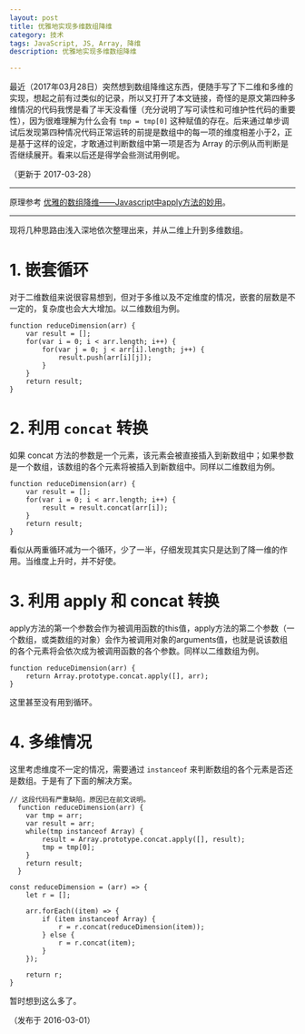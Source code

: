 ```yaml
---
layout: post
title: 优雅地实现多维数组降维
category: 技术
tags: JavaScript, JS, Array, 降维
description: 优雅地实现多维数组降维

---
```


最近（2017年03月28日）突然想到数组降维这东西，便随手写了下二维和多维的实现，想起之前有过类似的记录，所以又打开了本文链接，奇怪的是原文第四种多维情况的代码我愣是看了半天没看懂（充分说明了写可读性和可维护性代码的重要性），因为很难理解为什么会有 `tmp = tmp[0]` 这种赋值的存在。后来通过单步调试后发现第四种情况代码正常运转的前提是数组中的每一项的维度相差小于2，正是基于这样的设定，才敢通过判断数组中第一项是否为 Array 的示例从而判断是否继续展开。看来以后还是得学会些测试用例呢。

（更新于 2017-03-28）

---

原理参考 [优雅的数组降维——Javascript中apply方法的妙用](http://web.jobbole.com/85129/)。

---

现将几种思路由浅入深地依次整理出来，并从二维上升到多维数组。

# 1. 嵌套循环

对于二维数组来说很容易想到，但对于多维以及不定维度的情况，嵌套的层数是不一定的，复杂度也会大大增加。以二维数组为例。

	function reduceDimension(arr) {
		var result = [];
		for(var i = 0; i < arr.length; i++) {
			for(var j = 0; j < arr[i].length; j++) {
				result.push(arr[i][j]);
			}
		}
		return result;
	}

# 2. 利用 `concat` 转换

如果 concat 方法的参数是一个元素，该元素会被直接插入到新数组中；如果参数是一个数组，该数组的各个元素将被插入到新数组中。同样以二维数组为例。

	function reduceDimension(arr) {
		var result = [];
		for(var i = 0; i < arr.length; i++) {
			result = result.concat(arr[i]);
		}
		return result;
	}

看似从两重循环减为一个循环，少了一半，仔细发现其实只是达到了降一维的作用。当维度上升时，并不好使。

# 3. 利用 apply 和 concat 转换

apply方法的第一个参数会作为被调用函数的this值，apply方法的第二个参数（一个数组，或类数组的对象）会作为被调用对象的arguments值，也就是说该数组的各个元素将会依次成为被调用函数的各个参数。同样以二维数组为例。

	function reduceDimension(arr) {
    	return Array.prototype.concat.apply([], arr);
	}

这里甚至没有用到循环。

# 4. 多维情况

这里考虑维度不一定的情况，需要通过 `instanceof` 来判断数组的各个元素是否还是数组。于是有了下面的解决方案。

    // 这段代码有严重缺陷，原因已在前文说明。
	  function reduceDimension(arr) {
      	var tmp = arr;
      	var result = arr;
      	while(tmp instanceof Array) {
          	result = Array.prototype.concat.apply([], result);
          	tmp = tmp[0];
      	}
      	return result;
	  }

    const reduceDimension = (arr) => {
      	let r = [];

        arr.forEach((item) => {
            if (item instanceof Array) {
                r = r.concat(reduceDimension(item));
            } else {
                r = r.concat(item);
            }
        });

        return r;
    }

暂时想到这么多了。

（发布于 2016-03-01）
